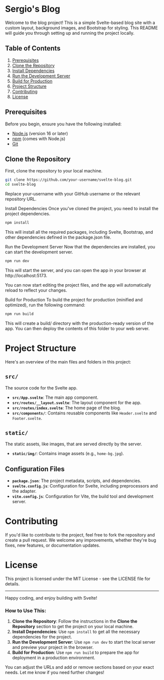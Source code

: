 # Sergio's Blog

Welcome to the blog project! This is a simple Svelte-based blog site with a custom layout, background images, and Bootstrap for styling. This README will guide you through setting up and running the project locally.

## Table of Contents
1. [Prerequisites](#prerequisites)
2. [Clone the Repository](#clone-the-repository)
3. [Install Dependencies](#install-dependencies)
4. [Run the Development Server](#run-the-development-server)
5. [Build for Production](#build-for-production)
6. [Project Structure](#project-structure)
7. [Contributing](#contributing)
8. [License](#license)

## Prerequisites

Before you begin, ensure you have the following installed:

- [Node.js](https://nodejs.org/) (version 16 or later)
- [npm](https://www.npmjs.com/) (comes with Node.js)
- [Git](https://git-scm.com/)

## Clone the Repository

First, clone the repository to your local machine.

```bash
git clone https://github.com/your-username/svelte-blog.git
cd svelte-blog
```

Replace your-username with your GitHub username or the relevant repository URL.

Install Dependencies
Once you've cloned the project, you need to install the project dependencies.

```bash
npm install
```

This will install all the required packages, including Svelte, Bootstrap, and other dependencies defined in the package.json file.

Run the Development Server
Now that the dependencies are installed, you can start the development server.

```bash
npm run dev
```

This will start the server, and you can open the app in your browser at http://localhost:5173.

You can now start editing the project files, and the app will automatically reload to reflect your changes.

Build for Production
To build the project for production (minified and optimized), run the following command:

```bash
npm run build
```

This will create a build/ directory with the production-ready version of the app. You can then deploy the contents of this folder to your web server.


# Project Structure

Here's an overview of the main files and folders in this project:

## `src/`
The source code for the Svelte app.

- **`src/App.svelte`**: The main app component.
- **`src/routes/__layout.svelte`**: The layout component for the app.
- **`src/routes/index.svelte`**: The home page of the blog.
- **`src/components/`**: Contains reusable components like `Header.svelte` and `Footer.svelte`.

## `static/`
The static assets, like images, that are served directly by the server.

- **`static/img/`**: Contains image assets (e.g., `home-bg.jpg`).

## Configuration Files

- **`package.json`**: The project metadata, scripts, and dependencies.
- **`svelte.config.js`**: Configuration for Svelte, including preprocessors and the adapter.
- **`vite.config.js`**: Configuration for Vite, the build tool and development server.

# Contributing

If you'd like to contribute to the project, feel free to fork the repository and create a pull request. We welcome any improvements, whether they're bug fixes, new features, or documentation updates.

# License

This project is licensed under the MIT License - see the LICENSE file for details.

---

Happy coding, and enjoy building with Svelte!



### How to Use This:

1. **Clone the Repository**: Follow the instructions in the **Clone the Repository** section to get the project on your local machine.
2. **Install Dependencies**: Use `npm install` to get all the necessary dependencies for the project.
3. **Run the Development Server**: Use `npm run dev` to start the local server and preview your project in the browser.
4. **Build for Production**: Use `npm run build` to prepare the app for deployment in a production environment.

You can adjust the URLs and add or remove sections based on your exact needs. Let me know if you need further changes!